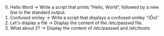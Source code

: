 0. Hello Word -> Write a script that prints “Hello, World”, followed by a new line to the standard output.
1. Confused smiley -> Write a script that displays a confused smiley "(Ôo)'
2. Let's display a file -> Display the content of the /etc/passwd file.
3. What about 2? -> Display the content of /etc/passwd and /etc/hosts
